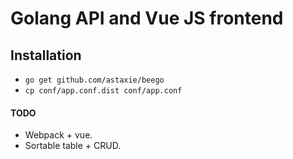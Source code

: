 Golang API and Vue JS frontend
==============================

## Installation
* `go get github.com/astaxie/beego`
* `cp conf/app.conf.dist conf/app.conf`

#### TODO
* Webpack + vue.
* Sortable table + CRUD.
